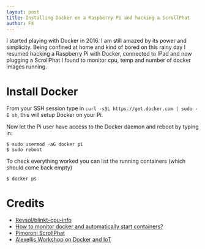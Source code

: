 ```yaml
---
layout: post
title: Installing Docker on a Raspberry Pi and hacking a ScrollPhat
author: FX
---
```


I started playing with Docker in 2016. I am still amazed by its power and simplicity. Being confined at home and kind of bored on this rainy day I resumed hacking a Raspberry Pi with Docker, connected to IPad and now plugging a ScrollPhat I found to monitor cpu, temp and number of docker images running.

# Install Docker
From your SSH session type in ``curl -sSL https://get.docker.com | sudo -E sh``, this will setup Docker on your Pi.

Now let the Pi user have access to the Docker daemon and reboot by typing in:

```
$ sudo usermod -aG docker pi
$ sudo reboot
```

To check everything worked you can list the running containers (which should come back empty)

```
$ docker ps
```

# Credits
- [Revsol/blinkt-cpu-info](https://github.com/Revsol/blinkt-cpu-info)
- [How to monitor docker and automatically start containers?](https://fxmartin.github.io/How-to-monitor-docker-and-automatically-start-containers/)
- [Pimoroni ScrollPhat](https://shop.pimoroni.com/products/scroll-phat)
- [Alexellis Workshop on Docker and IoT](https://github.com/alexellis/docker-blinkt-workshop)